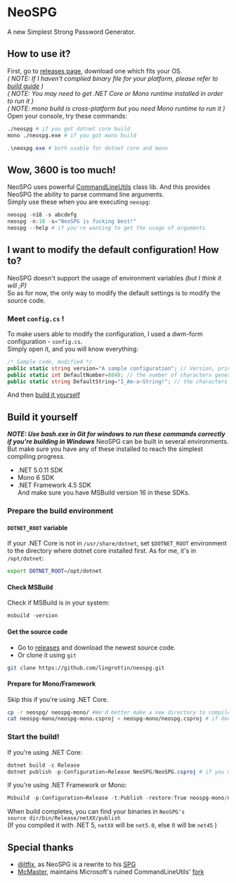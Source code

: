 # NeoSPG
A new Simplest Strong Password Generator.  

## How to use it?
First, go to [releases page](https://github.com/lingrottin/neospg/releases), download one which fits your OS.  
*( NOTE: If I haven't complied binary file for your platform, please refer to [build guide](/README.md#build-it-yourself) )*  
*( NOTE: You may need to get .NET Core or Mono runtime installed in order to run it )*  
*( NOTE: mono build is cross-platform but you need Mono runtime to run it )*  
Open your console, try these commands:
```bash
./neospg # if you got dotnet core build
mono ./neospg.exe # if you got mono build
```
```powershell
.\neospg.exe # both usable for dotnet core and mono
```

## Wow, 3600 is too much!
NeoSPG uses powerful [CommandLineUtils](https://github.com/natemcmaster/CommandLineUtils) class lib. And this provides NeoSPG the ability to parse command line arguments.  
Simply use these when you are executing `neospg`:
```powershell
neospg -n18 -s abcdefg
neospg -n:18 -s="NeoSPG is fucking best!"
neospg --help # if you're wanting to get the usage of arguments
```

## I want to modify the default configuration! How to?
NeoSPG doesn't support the usage of environment variables *(but I think it will ;P)*  
So as for now, the only way to modify the default settings is to modify the source code.
### Meet `config.cs` !
To make users able to modify the configuration, I used a dwm-form configuration - `config.cs`.  
Simply open it, and you will know everything:
```csharp
/* Sample code, modified */
public static string version="A sample configuration"; // Version, printed in "--help" and "--version"
public static int DefaultNumber=8848; // the number of characters generated when there's no "-n" option
public static string DefaultString="I_Am-a~String!"; // the characters to be chosen from
```
And then [build it yourself](/README.md#build-it-yourself)


## Build it yourself
***NOTE: Use bash.exe in Git for windows to run these commands correctly if you're building in Windows***
NeoSPG can be built in several environments. But make sure you have any of these installed to reach the simplest compiling progress.  
* .NET 5.0.11 SDK 
* Mono 6 SDK
* .NET Framework 4.5 SDK  
And make sure you have MSBuild version 16 in these SDKs.  
### Prepare the build environment
#### `DOTNET_ROOT` variable
If your .NET Core is not in `/usr/share/dotnet`, set `$DOTNET_ROOT` environment to the directory where dotnet core installed first. As for me, it's in `/opt/dotnet`:
```bash
export DOTNET_ROOT=/opt/dotnet
```
#### Check MSBuild
Check if MSBuild is in your system:
```powershell
msbuild -version
```
#### Get the source code
* Go to [releases](https://github.com/lingrottin/neospg/releases) and download the newest source code.
* Or clone it using `git`
```bash
git clone https://github.com/lingrottin/neospg.git
```
#### Prepare for Mono/Framework
Skip this if you're using .NET Core.
```bash
cp -r neospg/ neospg-mono/ #We'd better make a new directory to compile it
cat neospg-mono/neospg-mono.csproj > neospg-mono/neospg.csproj # if don't do this, binary file will be named as "neospg-mono"
```

### Start the build!
If you're using .NET Core:
```powershell
dotnet build -c Release
dotnet publish -p:Configuration=Release NeoSPG/NeoSPG.csproj # if you want fewer files
```
If you're using .NET Framework or Mono:
```powershell
Msbuild -p:Configuration=Release -t:Publish -restore:True neospg-mono/neospg.csproj
```
When build completes, you can find your binaries in <code>NeoSPG's source dir/bin/Release/net<i>XX</i>/publish</code>  
(If you compiled it with .NET 5, `netXX` will be `net5.0`, else it will be `net45` )

## Special thanks
* [@ltfjx](https://GitHub.com/ltfjx), as NeoSPG is a rewrite to his [SPG](https://GitHub.com/ltfjx/spg)
* [McMaster](https://github.com/natemcmaster), maintains Microsoft's ruined CommandLineUtils' [fork](https://github.com/natemcmaster/CommandLineUtils)
